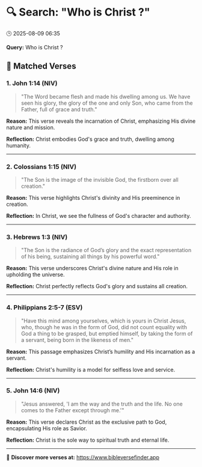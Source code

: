 # 🔍 Search: "Who is Christ ?"
🕒 2025-08-09 06:35

**Query:** Who is Christ ?

## 📖 Matched Verses

### 1. John 1:14 (NIV)
> "The Word became flesh and made his dwelling among us. We have seen his glory, the glory of the one and only Son, who came from the Father, full of grace and truth."

**Reason:** This verse reveals the incarnation of Christ, emphasizing His divine nature and mission.

**Reflection:** Christ embodies God's grace and truth, dwelling among humanity.

---

### 2. Colossians 1:15 (NIV)
> "The Son is the image of the invisible God, the firstborn over all creation."

**Reason:** This verse highlights Christ's divinity and His preeminence in creation.

**Reflection:** In Christ, we see the fullness of God's character and authority.

---

### 3. Hebrews 1:3 (NIV)
> "The Son is the radiance of God’s glory and the exact representation of his being, sustaining all things by his powerful word."

**Reason:** This verse underscores Christ's divine nature and His role in upholding the universe.

**Reflection:** Christ perfectly reflects God's glory and sustains all creation.

---

### 4. Philippians 2:5-7 (ESV)
> "Have this mind among yourselves, which is yours in Christ Jesus, who, though he was in the form of God, did not count equality with God a thing to be grasped, but emptied himself, by taking the form of a servant, being born in the likeness of men."

**Reason:** This passage emphasizes Christ’s humility and His incarnation as a servant.

**Reflection:** Christ's humility is a model for selfless love and service.

---

### 5. John 14:6 (NIV)
> "Jesus answered, 'I am the way and the truth and the life. No one comes to the Father except through me.'"

**Reason:** This verse declares Christ as the exclusive path to God, encapsulating His role as Savior.

**Reflection:** Christ is the sole way to spiritual truth and eternal life.

---

🔗 **Discover more verses at:** https://www.bibleversefinder.app
